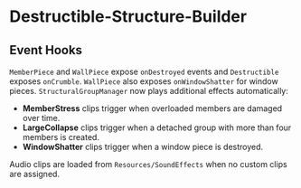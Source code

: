 # Destructible-Structure-Builder

## Event Hooks

`MemberPiece` and `WallPiece` expose `onDestroyed` events and `Destructible` exposes `onCrumble`.
`WallPiece` also exposes `onWindowShatter` for window pieces.
`StructuralGroupManager` now plays additional effects automatically:

- **MemberStress** clips trigger when overloaded members are damaged over time.
- **LargeCollapse** clips trigger when a detached group with more than four members is created.
- **WindowShatter** clips trigger when a window piece is destroyed.

Audio clips are loaded from `Resources/SoundEffects` when no custom clips are assigned.
